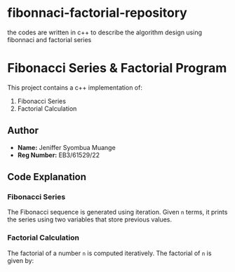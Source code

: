 # fibonnaci-factorial-repository
the codes are written in c++ to describe the algorithm design using fibonnaci and factorial series
# Fibonacci Series & Factorial Program

This project contains a c++ implementation of:
1. Fibonacci Series
2. Factorial Calculation

## Author
- **Name:** Jeniffer Syombua Muange
- **Reg Number:** EB3/61529/22  

## Code Explanation
### Fibonacci Series
The Fibonacci sequence is generated using iteration. Given `n` terms, it prints the series using two variables that store previous values.

### Factorial Calculation
The factorial of a number `n` is computed iteratively. The factorial of `n` is given by:
